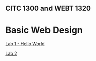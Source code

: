 ## CITC 1300 and WEBT 1320
<h1>Basic Web Design</h1>

<a href="lab 1/index.html" target="_blank">Lab 1 - Hello World</a>

<a href="lab 3/index.html" target="_blank">Lab 2</a>